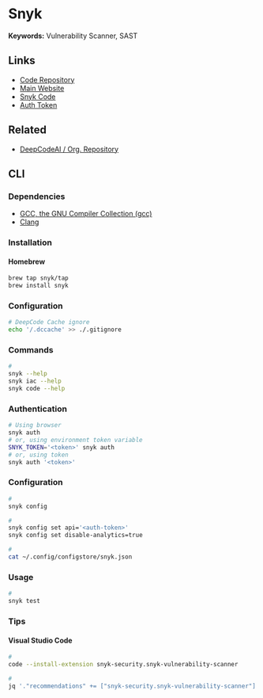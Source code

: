 # Snyk

<!--
snyk/snyk-cli:gradle-5.4

https://github.com/snyk-labs/nodejs-goof
-->

**Keywords:** Vulnerability Scanner, SAST

## Links

- [Code Repository](https://github.com/snyk/snyk)
- [Main Website](https://snyk.io/)
- [Snyk Code](https://snyk.io/product/snyk-code/)
- [Auth Token](https://app.snyk.io/account)

## Related

- [DeepCodeAI / Org. Repository](https://github.com/DeepCodeAI)

## CLI

### Dependencies

- [GCC, the GNU Compiler Collection (gcc)](/gcc.md)
- [Clang](/clang.md)

### Installation

#### Homebrew

```sh
brew tap snyk/tap
brew install snyk
```

### Configuration

```sh
# DeepCode Cache ignore
echo '/.dccache' >> ./.gitignore
```

### Commands

```sh
#
snyk --help
snyk iac --help
snyk code --help
```

### Authentication

```sh
# Using browser
snyk auth
# or, using environment token variable
SNYK_TOKEN='<token>' snyk auth
# or, using token
snyk auth '<token>'
```

### Configuration

```sh
#
snyk config

#
snyk config set api='<auth-token>'
snyk config set disable-analytics=true

#
cat ~/.config/configstore/snyk.json
```

### Usage

```sh
#
snyk test
```

<!--
#
snyk container test ubuntu:18.04

#
snyk iac test </path/to/iac/>
snyk iac test </path/to/kubernetes_file.yaml>

#
snyk monitor

#
snyk code

#
snyk log4shell

#
snyk policy

#
snyk ignore
-->

### Tips

#### Visual Studio Code

```sh
#
code --install-extension snyk-security.snyk-vulnerability-scanner

#
jq '."recommendations" += ["snyk-security.snyk-vulnerability-scanner"]' "$PWD"/.vscode/extensions.json | sponge "$PWD"/.vscode/extensions.json
```
